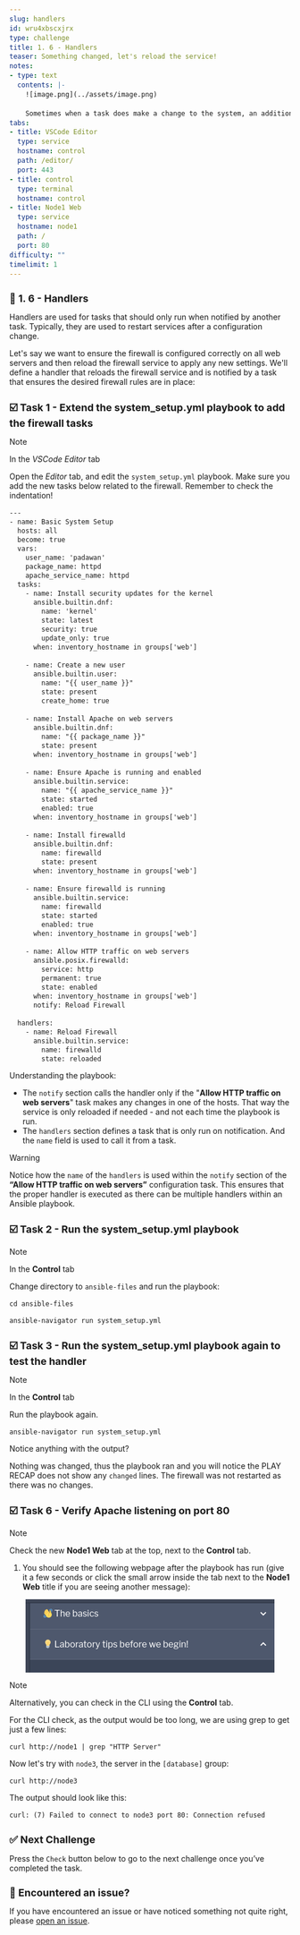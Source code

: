 ```yaml
---
slug: handlers
id: wru4xbscxjrx
type: challenge
title: 1. 6 - Handlers
teaser: Something changed, let's reload the service!
notes:
- type: text
  contents: |-
    ![image.png](../assets/image.png)

    Sometimes when a task does make a change to the system, an additional task or tasks may need to be run. For example, a change to a service’s configuration file may then require that the service be restarted so that the changed configuration takes effect.
tabs:
- title: VSCode Editor
  type: service
  hostname: control
  path: /editor/
  port: 443
- title: control
  type: terminal
  hostname: control
- title: Node1 Web
  type: service
  hostname: node1
  path: /
  port: 80
difficulty: ""
timelimit: 1
---
```

👋 1. 6 - Handlers
===

Handlers are used for tasks that should only run when notified by another task. Typically, they are used to restart services after a configuration change.

Let's say we want to ensure the firewall is configured correctly on all web servers and then reload the firewall service to apply any new settings. We'll define a handler that reloads the firewall service and is notified by a task that ensures the desired firewall rules are in place:

☑️ Task 1 - Extend the system_setup.yml playbook to add the firewall tasks
===

> [!NOTE]
>  In the *VSCode Editor* tab

Open the *Editor* tab, and edit the `system_setup.yml` playbook. Make sure you add the new tasks below related to the firewall. Remember to check the indentation!

```
---
- name: Basic System Setup
  hosts: all
  become: true
  vars:
    user_name: 'padawan'
    package_name: httpd
    apache_service_name: httpd
  tasks:
    - name: Install security updates for the kernel
      ansible.builtin.dnf:
        name: 'kernel'
        state: latest
        security: true
        update_only: true
      when: inventory_hostname in groups['web']

    - name: Create a new user
      ansible.builtin.user:
        name: "{{ user_name }}"
        state: present
        create_home: true

    - name: Install Apache on web servers
      ansible.builtin.dnf:
        name: "{{ package_name }}"
        state: present
      when: inventory_hostname in groups['web']

    - name: Ensure Apache is running and enabled
      ansible.builtin.service:
        name: "{{ apache_service_name }}"
        state: started
        enabled: true
      when: inventory_hostname in groups['web']

    - name: Install firewalld
      ansible.builtin.dnf:
        name: firewalld
        state: present
      when: inventory_hostname in groups['web']

    - name: Ensure firewalld is running
      ansible.builtin.service:
        name: firewalld
        state: started
        enabled: true
      when: inventory_hostname in groups['web']

    - name: Allow HTTP traffic on web servers
      ansible.posix.firewalld:
        service: http
        permanent: true
        state: enabled
      when: inventory_hostname in groups['web']
      notify: Reload Firewall

  handlers:
    - name: Reload Firewall
      ansible.builtin.service:
        name: firewalld
        state: reloaded
```

Understanding the playbook:
* The `notify` section calls the handler only if the "**Allow HTTP traffic on web servers**" task makes any changes in one of the hosts. That way the service is only reloaded if needed - and not each time the playbook is run.
* The `handlers` section defines a task that is only run on notification. And the `name` field is used to call it from a task.

> [!WARNING]
> Notice how the `name` of the `handlers`  is used within the `notify` section of the **“Allow HTTP traffic on web servers”** configuration task. This ensures that the proper handler is executed as there can be multiple handlers within an Ansible playbook.


☑️ Task 2 - Run the system_setup.yml playbook
===

> [!NOTE]
> In the **Control** tab

Change directory to `ansible-files` and run the playbook:

```
cd ansible-files
```

```
ansible-navigator run system_setup.yml
```




☑️ Task 3 - Run the system_setup.yml playbook again to test the handler
===

> [!NOTE]
> In the **Control** tab

Run the playbook again.

```
ansible-navigator run system_setup.yml
```

Notice anything with the output?

Nothing was changed, thus the playbook ran and you will notice the PLAY RECAP does not show any `changed` lines. The firewall was not restarted as there was no changes.



☑️ Task 6 - Verify Apache listening on port 80
===

> [!NOTE]
> Check the new **Node1 Web** tab at the top, next to the **Control** tab.

1. You should see the following webpage after the playbook has run (give it a few seconds or click the small arrow inside the tab next to the **Node1 Web** title if you are seeing another message):

![image.png](../assets/image.png)


> [!NOTE]
> Alternatively, you can check in the CLI using the **Control** tab.

For the CLI check, as the output would be too long, we are using grep to get just a few lines:

```
curl http://node1 | grep "HTTP Server"
```

Now let's try with `node3`, the server in the `[database]` group:

```
curl http://node3
```

The output should look like this:
```
curl: (7) Failed to connect to node3 port 80: Connection refused
```


✅ Next Challenge
===
Press the `Check` button below to go to the next challenge once you’ve completed the task.

🐛 Encountered an issue?
====

If you have encountered an issue or have noticed something not quite right, please [open an issue](https://github.com/ansible/instruqt/issues/new?labels=writing-first-playbook&title=Issue+with+Writing+First+Playbook+slug+ID:+16-handlers&assignees=leogallego).

<style type="text/css" rel="stylesheet">
  .lightbox {
    display: none;
    position: fixed;
    justify-content: center;
    align-items: center;
    z-index: 999;
    top: 0;
    left: 0;
    right: 0;
    bottom: 0;
    padding: 1rem;
    background: rgba(0, 0, 0, 0.8);
    margin-left: auto;
    margin-right: auto;
    margin-top: auto;
    margin-bottom: auto;
  }
  .lightbox:target {
    display: flex;
  }
  .lightbox img {
    /* max-height: 100% */
    max-width: 60%;
    max-height: 60%;
  }
  img {
    display: block;
    margin-left: auto;
    margin-right: auto;
  }
  h1 {
    font-size: 18px;
  }
    h2 {
    font-size: 16px;
    font-weight: 600
  }
    h3 {
    font-size: 14px;
    font-weight: 600
  }
  p span {
    font-size: 14px;
  }
  ul li span {
    font-size: 14px
  }
</style>

